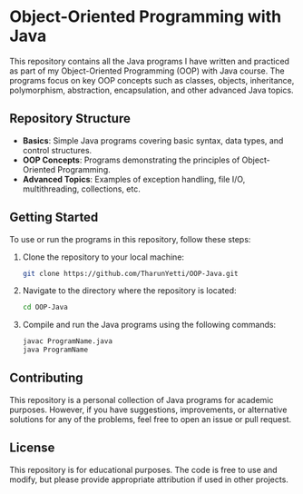 # Object-Oriented Programming with Java

This repository contains all the Java programs I have written and practiced as part of my Object-Oriented Programming (OOP) with Java course. The programs focus on key OOP concepts such as classes, objects, inheritance, polymorphism, abstraction, encapsulation, and other advanced Java topics.

## Repository Structure

- **Basics**: Simple Java programs covering basic syntax, data types, and control structures.
- **OOP Concepts**: Programs demonstrating the principles of Object-Oriented Programming.
- **Advanced Topics**: Examples of exception handling, file I/O, multithreading, collections, etc.

## Getting Started

To use or run the programs in this repository, follow these steps:

1. Clone the repository to your local machine:
   ```bash
   git clone https://github.com/TharunYetti/OOP-Java.git
   ```

2. Navigate to the directory where the repository is located:
   ```bash
   cd OOP-Java
   ```

3. Compile and run the Java programs using the following commands:
   ```bash
   javac ProgramName.java
   java ProgramName
   ```

## Contributing

This repository is a personal collection of Java programs for academic purposes. However, if you have suggestions, improvements, or alternative solutions for any of the problems, feel free to open an issue or pull request.

## License

This repository is for educational purposes. The code is free to use and modify, but please provide appropriate attribution if used in other projects.
